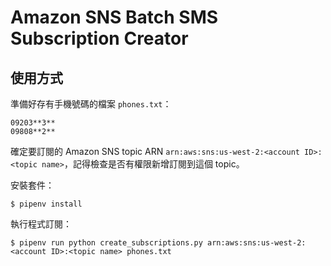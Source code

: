 # Amazon SNS Batch SMS Subscription Creator

## 使用方式

準備好存有手機號碼的檔案 `phones.txt`：

```text
09203**3**
09808**2**
```

確定要訂閱的 Amazon SNS topic ARN `arn:aws:sns:us-west-2:<account ID>:<topic name>`，記得檢查是否有權限新增訂閱到這個 topic。

安裝套件：

```
$ pipenv install
```

執行程式訂閱：

```
$ pipenv run python create_subscriptions.py arn:aws:sns:us-west-2:<account ID>:<topic name> phones.txt
```
